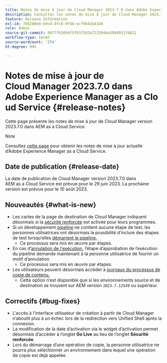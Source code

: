 ```yaml
---
title: Notes de mise à jour de Cloud Manager 2023.7.0 dans Adobe Experience Manager as a Cloud Service
description: Consultez les notes de mise à jour de Cloud Manager 2023.7.0 dans AEM as a Cloud Service.
feature: Release Information
exl-id: 7b6280e8-b9cd-4fc8-9f48-ecf9b41b41b8
role: Admin
source-git-commit: 90f7f6209df5f837583a7225940a5984551f6622
workflow-type: tm+mt
source-wordcount: '274'
ht-degree: 89%

---
```


# Notes de mise à jour de Cloud Manager 2023.7.0 dans Adobe Experience Manager as a Cloud Service {#release-notes}

Cette page présente les notes de mise à jour de Cloud Manager version 2023.7.0 dans AEM as a Cloud Service.

>[!NOTE]
>
>Consultez [cette page](/help/release-notes/release-notes-cloud/release-notes-current.md) pour obtenir les notes de mise à jour actuelle d’Adobe Experience Manager as a Cloud Service.

## Date de publication {#release-date}

La date de publication de Cloud Manager version 2023.7.0 dans AEM as a Cloud Service est prévue pour le 29 juin 2023. La prochaine version est prévue pour le 10 août 2023.

## Nouveautés {#what-is-new}

* Les cartes de la page de destination de Cloud Manager indiquent désormais si la [sécurité renforcée](/help/implementing/cloud-manager/getting-access-to-aem-in-cloud/creating-production-programs.md) est activée pour leurs programmes.
* Si un développement [pipeline](/help/implementing/cloud-manager/configuring-pipelines/introduction-ci-cd-pipelines.md) ne contient aucune étape de test, les personnes utilisatrices ont désormais la possibilité d’inclure des étapes de test lorsqu’elles [démarrent le pipeline.](/help/implementing/cloud-manager/configuring-pipelines/managing-pipelines.md#running-pipelines)
   * Ce processus sera mis en œuvre par étapes.
* En cas d’[annulation de l&#39;exécution](/help/implementing/cloud-manager/configuring-pipelines/managing-pipelines.md#view-details), l’étape d’approbation de l’exécution du pipeline demande maintenant à la personne utilisatrice de fournir un motif d’annulation.
   * Ce processus sera mis en œuvre par étapes.
* Les utilisateurs peuvent désormais accéder à [journaux du processus de copie de contenu.](/help/implementing/developing/tools/content-copy.md#accessing-logs)
   * Cette option n’est disponible que si les environnements source et de destination se trouvent sur AEM version `2023.7.12549` ou supérieur.

## Correctifs {#bug-fixes}

* L’accès à l’interface utilisateur de création à partir de Cloud Manager n’aboutit plus à un échec lors de la redirection vers Unified Shell après la connexion.
* La modification de la date d’activation via le widget d’activation permet désormais d’accéder à l’onglet **Go Live** au lieu de l’onglet **Sécurité renforcée**.
* Lors du démarrage d’une opération de copie, la personne utilisatrice ne pourra plus sélectionner un environnement dans lequel une opération de copie est déjà appelée.
